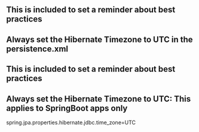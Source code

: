 <!-- 
    Follow best practices by setting Hibernate Jdbc timezone to UTC
-->
## This is included to set a reminder about best practices
## Always set the Hibernate Timezone to UTC in the persistence.xml
<property name="hibernate.jdbc.time_zone" value="UTC"/>

## This is included to set a reminder about best practices
## Always set the Hibernate Timezone to UTC: This applies to SpringBoot apps only
spring.jpa.properties.hibernate.jdbc.time_zone=UTC